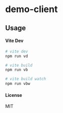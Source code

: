 # demo-client

## Usage

#### Vite Dev

```sh
# vite dev
npm run vd

# vite build
npm run vb

# vite build watch
npm run vbw
```

#### License

MIT